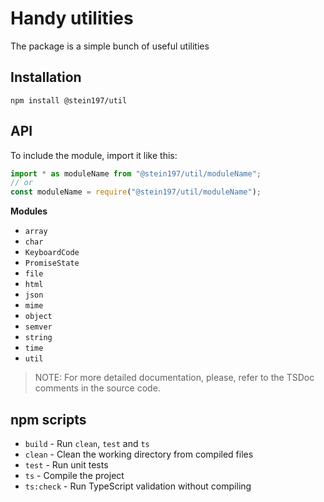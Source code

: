# Handy utilities
The package is a simple bunch of useful utilities

## Installation
```
npm install @stein197/util
```

## API
To include the module, import it like this:
```ts
import * as moduleName from "@stein197/util/moduleName";
// or
const moduleName = require("@stein197/util/moduleName");
```

**Modules**
- `array`
- `char`
- `KeyboardCode`
- `PromiseState`
- `file`
- `html`
- `json`
- `mime`
- `object`
- `semver`
- `string`
- `time`
- `util`

> NOTE: For more detailed documentation, please, refer to the TSDoc comments in the source code.

## npm scripts
- `build` - Run `clean`, `test` and `ts`
- `clean` - Clean the working directory from compiled files
- `test` - Run unit tests
- `ts` - Compile the project
- `ts:check` - Run TypeScript validation without compiling
